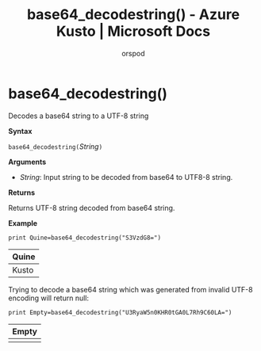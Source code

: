 ﻿---
title: base64_decodestring() - Azure Kusto | Microsoft Docs
description: This article describes base64_decodestring() in Azure Kusto.
author: orspod
ms.author: v-orspod
ms.reviewer: mblythe
ms.service: kusto
ms.topic: reference
ms.date: 09/24/2018
---
# base64_decodestring()

Decodes a base64 string to a UTF-8 string

**Syntax**

`base64_decodestring(`*String*`)`

**Arguments**

* *String*: Input string to be decoded from base64 to UTF8-8 string.

**Returns**

Returns UTF-8 string decoded from base64 string.

**Example**

```kusto
print Quine=base64_decodestring("S3VzdG8=")
```

|Quine|
|-----|
|Kusto|

Trying to decode a base64 string which was generated from invalid UTF-8 encoding will return null:

```kusto
print Empty=base64_decodestring("U3RyaW5n0KHR0tGA0L7Rh9C60LA=")
```

|Empty|
|-----|
||